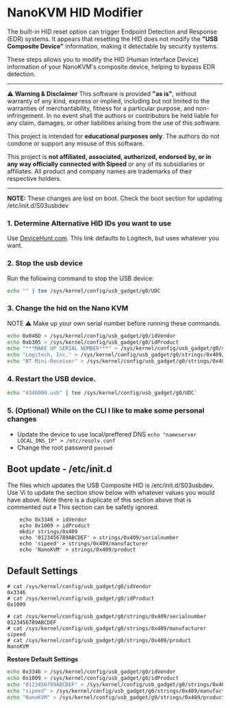 # NanoKVM HID Modifier

The built-in HID reset option can trigger Endpoint Detection and Response (EDR) systems. It appears that resetting the HID does not modify the **"USB Composite Device"** information, making it detectable by security systems.

These steps allows you to modify the HID (Human Interface Device) information of your NanoKVM's composite device, helping to bypass EDR detection.

************************************************************************************************************
⚠️ **Warning & Disclaimer** 
This software is provided **"as is"**, without warranty of any kind, express or implied, including but not limited to the warranties of merchantability, fitness for a particular purpose, and non-infringement. In no event shall the authors or contributors be held liable for any claim, damages, or other liabilities arising from the use of this software.

This project is intended for **educational purposes only**. The authors do not condone or support any misuse of this software.

This project is **not affiliated, associated, authorized, endorsed by, or in any way officially connected with Sipeed** or any of its subsidiaries or affiliates. All product and company names are trademarks of their respective holders.
************************************************************************************************************

**NOTE:** These changes are lost on boot. Check the boot section for updating /etc/init.d/S03usbdev

### 1. Determine Alternative HID IDs you want to use
Use [DeviceHunt.com](https://devicehunt.com/view/type/usb/vendor/046D). This link defaults to Logitech, but uses whatever you want.

### 2. Stop the usb device
Run the following command to stop the USB device:
```sh
echo "" | tee /sys/kernel/config/usb_gadget/g0/UDC
```

### 3. Change the hid on the Nano KVM
NOTE ⚠ Make up your own serial number before running these commands.
```sh
echo 0x046D > /sys/kernel/config/usb_gadget/g0/idVendor
echo 0xb305 > /sys/kernel/config/usb_gadget/g0/idProduct
echo "***MAKE UP SERIAL NUMBER***" > /sys/kernel/config/usb_gadget/g0/strings/0x409/serialnumber
echo "Logitech, Inc." > /sys/kernel/config/usb_gadget/g0/strings/0x409/manufacturer
echo "BT Mini-Receiver" > /sys/kernel/config/usb_gadget/g0/strings/0x409/product
```
### 4. Restart the USB device.
```sh
echo "4340000.usb" | tee /sys/kernel/config/usb_gadget/g0/UDC`
```

### 5. (Optional) While on the CLI I like to make some personal changes
   - Update the device to use local/preffered DNS `echo "nameserver LOCAL_DNS_IP" > /etc/resolv.conf` 
   - Change the root password `passwd`

## Boot update - /etc/init.d
The files which updates the USB Composite HID is /etc/init.d/S03usbdev. Use Vi to update the section show below with whatever values you would have above. Note there is a duplicate of this section above that is commented out `#` This section can be safetly ignored.
```
    echo 0x3346 > idVendor
    echo 0x1009 > idProduct
    mkdir strings/0x409
    echo '0123456789ABCDEF' > strings/0x409/serialnumber
    echo 'sipeed' > strings/0x409/manufacturer
    echo 'NanoKVM' > strings/0x409/product
```

## Default Settings
```
# cat /sys/kernel/config/usb_gadget/g0/idVendor 
0x3346
# cat /sys/kernel/config/usb_gadget/g0/idProduct 
0x1009

# cat /sys/kernel/config/usb_gadget/g0/strings/0x409/serialnumber 
0123456789ABCDEF
# cat /sys/kernel/config/usb_gadget/g0/strings/0x409/manufacturer 
sipeed
# cat /sys/kernel/config/usb_gadget/g0/strings/0x409/product 
NanoKVM
```

**Restore Default Settings**
```sh
echo 0x3346 > /sys/kernel/config/usb_gadget/g0/idVendor
echo 0x1009 > /sys/kernel/config/usb_gadget/g0/idProduct
echo "0123456789ABCDEF" > /sys/kernel/config/usb_gadget/g0/strings/0x409/serialnumber
echo "sipeed" > /sys/kernel/config/usb_gadget/g0/strings/0x409/manufacturer
echo "NanoKVM" > /sys/kernel/config/usb_gadget/g0/strings/0x409/product
```
